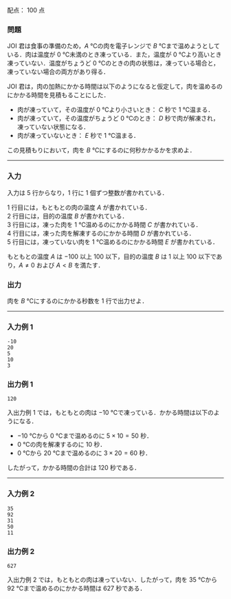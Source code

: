 配点： $100$ 点

### 問題
JOI 君は食事の準備のため，$A$ ℃の肉を電子レンジで $B$ ℃まで温めようとしている．肉は温度が $0$ ℃未満のとき凍っている．また，温度が $0$ ℃より高いとき凍っていない．温度がちょうど $0$ ℃のときの肉の状態は，凍っている場合と，凍っていない場合の両方があり得る．

JOI 君は，肉の加熱にかかる時間は以下のようになると仮定して，肉を温めるのにかかる時間を見積もることにした．

- 肉が凍っていて，その温度が $0$ ℃より小さいとき： $C$ 秒で $1$ ℃温まる．
- 肉が凍っていて，その温度がちょうど $0$ ℃のとき： $D$ 秒で肉が解凍され，凍っていない状態になる．
- 肉が凍っていないとき： $E$ 秒で $1$ ℃温まる．

この見積もりにおいて，肉を $B$ ℃にするのに何秒かかるかを求めよ．

---

### 入力
入力は $5$ 行からなり，$1$ 行に $1$ 個ずつ整数が書かれている．

$1$ 行目には，もともとの肉の温度 $A$ が書かれている．  
$2$ 行目には，目的の温度 $B$ が書かれている．  
$3$ 行目には，凍った肉を $1$ ℃温めるのにかかる時間 $C$ が書かれている．  
$4$ 行目には，凍った肉を解凍するのにかかる時間 $D$ が書かれている．  
$5$ 行目には，凍っていない肉を $1$ ℃温めるのにかかる時間 $E$ が書かれている．

もともとの温度 $A$ は $-100$ 以上 $100$ 以下，目的の温度 $B$ は $1$ 以上 $100$ 以下であり，$A \neq 0$ および $A < B$ を満たす．

### 出力
肉を $B$ ℃にするのにかかる秒数を $1$ 行で出力せよ．

---

### 入力例 1
```
-10
20
5
10
3
```

### 出力例 1
```
120
```

入出力例 $1$ では，もともとの肉は $-10$ ℃で凍っている．かかる時間は以下のようになる．

- $-10$ ℃から $0$ ℃まで温めるのに $5 \times 10 = 50$ 秒．
- $0$ ℃の肉を解凍するのに $10$ 秒．
- $0$ ℃から $20$ ℃まで温めるのに $3 \times 20 = 60$ 秒．

したがって，かかる時間の合計は $120$ 秒である．

---

### 入力例 2
```
35
92
31
50
11
```

### 出力例 2
```
627
```

入出力例 $2$ では，もともとの肉は凍っていない．したがって，肉を $35$ ℃から $92$ ℃まで温めるのにかかる時間は $627$ 秒である．
